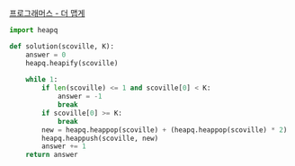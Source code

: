 [프로그래머스 - 더 맵게](https://programmers.co.kr/learn/courses/30/lessons/42626)

```python
import heapq

def solution(scoville, K):
    answer = 0
    heapq.heapify(scoville)
    
    while 1:
        if len(scoville) <= 1 and scoville[0] < K:
            answer = -1
            break
        if scoville[0] >= K:
            break
        new = heapq.heappop(scoville) + (heapq.heappop(scoville) * 2)
        heapq.heappush(scoville, new)
        answer += 1
    return answer
```
